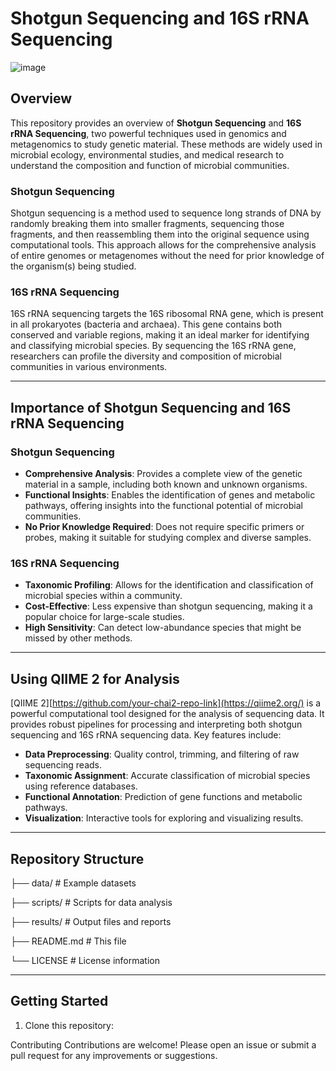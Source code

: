 

# Shotgun Sequencing and 16S rRNA Sequencing

![image](https://github.com/user-attachments/assets/a632a37d-2ab1-454d-a6f8-8c85cba644a1)

## Overview

This repository provides an overview of **Shotgun Sequencing** and **16S rRNA Sequencing**, two powerful techniques used in genomics and metagenomics to study genetic material. These methods are widely used in microbial ecology, environmental studies, and medical research to understand the composition and function of microbial communities.

### Shotgun Sequencing
Shotgun sequencing is a method used to sequence long strands of DNA by randomly breaking them into smaller fragments, sequencing those fragments, and then reassembling them into the original sequence using computational tools. This approach allows for the comprehensive analysis of entire genomes or metagenomes without the need for prior knowledge of the organism(s) being studied.

### 16S rRNA Sequencing
16S rRNA sequencing targets the 16S ribosomal RNA gene, which is present in all prokaryotes (bacteria and archaea). This gene contains both conserved and variable regions, making it an ideal marker for identifying and classifying microbial species. By sequencing the 16S rRNA gene, researchers can profile the diversity and composition of microbial communities in various environments.

---

## Importance of Shotgun Sequencing and 16S rRNA Sequencing

### Shotgun Sequencing
- **Comprehensive Analysis**: Provides a complete view of the genetic material in a sample, including both known and unknown organisms.
- **Functional Insights**: Enables the identification of genes and metabolic pathways, offering insights into the functional potential of microbial communities.
- **No Prior Knowledge Required**: Does not require specific primers or probes, making it suitable for studying complex and diverse samples.

### 16S rRNA Sequencing
- **Taxonomic Profiling**: Allows for the identification and classification of microbial species within a community.
- **Cost-Effective**: Less expensive than shotgun sequencing, making it a popular choice for large-scale studies.
- **High Sensitivity**: Can detect low-abundance species that might be missed by other methods.

---

## Using  QIIME 2 for Analysis

[QIIME 2][https://github.com/your-chai2-repo-link](https://qiime2.org/) is a powerful computational tool designed for the analysis of sequencing data. It provides robust pipelines for processing and interpreting both shotgun sequencing and 16S rRNA sequencing data. Key features include:
- **Data Preprocessing**: Quality control, trimming, and filtering of raw sequencing reads.
- **Taxonomic Assignment**: Accurate classification of microbial species using reference databases.
- **Functional Annotation**: Prediction of gene functions and metabolic pathways.
- **Visualization**: Interactive tools for exploring and visualizing results.

---

## Repository Structure

├── data/ # Example datasets

├── scripts/ # Scripts for data analysis

├── results/ # Output files and reports

├── README.md # This file

└── LICENSE # License information




---

## Getting Started
1. Clone this repository:


Contributing
Contributions are welcome! Please open an issue or submit a pull request for any improvements or suggestions.
